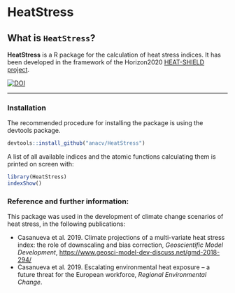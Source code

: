# HeatStress

## What is `HeatStress`?

**HeatStress** is a R package for the calculation of heat stress indices. It has been developed in the framework of the Horizon2020 [HEAT-SHIELD project](https://www.heat-shield.eu).

[![DOI](https://zenodo.org/badge/82677974.svg)](https://zenodo.org/badge/latestdoi/82677974)

****

### Installation

The recommended procedure for installing the package is using the devtools package. 

```R
devtools::install_github("anacv/HeatStress")
```

A list of all available indices and the atomic functions calculating them is printed on screen with:

```R
library(HeatStress)
indexShow()
```

### Reference and further information: 

This package was used in the development of climate change scenarios of heat stress, in the following publications:
* Casanueva et al. 2019. Climate projections of a multi-variate heat stress index: the role of downscaling and bias correction, *Geoscientific Model Development*, https://www.geosci-model-dev-discuss.net/gmd-2018-294/
* Casanueva et al. 2019. Escalating environmental heat exposure – a future threat for the European workforce, *Regional Environmental Change*.
